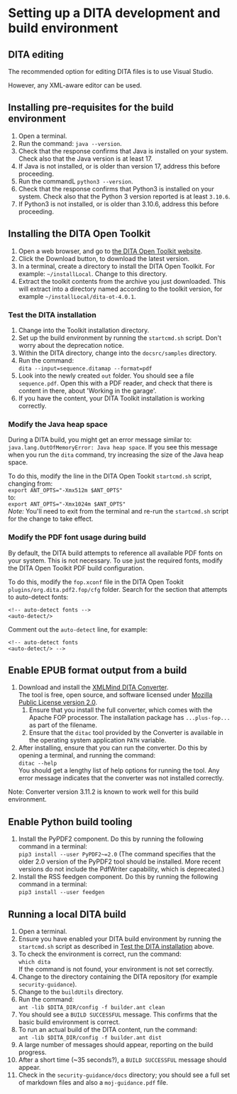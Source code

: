 # Setting up a DITA development and build environment

## DITA editing

The recommended option for editing DITA files is to use Visual Studio.

However, any XML-aware editor can be used.

## Installing pre-requisites for the build environment

1. Open a terminal.
2. Run the command: `java --version`.
3. Check that the response confirms that Java is installed on your system. Check also that the Java version is at least 17.
4. If Java is not installed, or is older than version 17, address this before proceeding.
5. Run the commandL `python3 --version`.
6. Check that the response confirms that Python3 is installed on your system. Check also that the Python 3 version reported is at least `3.10.6`.
7. If Python3 is not installed, or is older than 3.10.6, address this before proceeding.

## Installing the DITA Open Toolkit

1. Open a web browser, and go to [the DITA Open Toolkit website](https://www.dita-ot.org).
2. Click the Download button, to download the latest version.
3. In a terminal, create a directory to install the DITA Open Toolkit. For example: `~/installLocal`. Change to this directory.
4. Extract the toolkit contents from the archive you just downloaded. This will extract into a directory named according to the toolkit version, for example `~/installLocal/dita-ot-4.0.1`.

### Test the DITA installation

1. Change into the Toolkit installation directory.
2. Set up the build environment by running the `startcmd.sh` script. Don't worry about the deprecation notice.
3. Within the DITA directory, change into the `docsrc/samples` directory.
4. Run the command:</br>`dita --input=sequence.ditamap --format=pdf`
5. Look into the newly created `out` folder. You should see a file `sequence.pdf`. Open this with a PDF reader, and check that there is content in there, about 'Working in the garage'.
6. If you have the content, your DITA Toolkit installation is working correctly.

### Modify the Java heap space

During a DITA build, you might get an error message similar to: `java.lang.OutOfMemoryError: Java heap space`.
If you see this message when you run the `dita` command, try increasing the size of the Java heap space.

To do this, modify the line in the DITA Open Tookit `startcmd.sh` script, changing from:<br/>`export ANT_OPTS="-Xmx512m $ANT_OPTS"`<br/>to:<br/>`export ANT_OPTS="-Xmx1024m $ANT_OPTS"`<br/>*Note:* You'll need to exit from the terminal and re-run the `startcmd.sh` script for the change to take effect.

### Modify the PDF font usage during build

By default, the DITA build attempts to reference all available PDF fonts on your system. This is not necessary.
To use just the required fonts, modify the DITA Open Toolkit PDF build configuration.

To do this, modify the `fop.xconf` file in the DITA Open Tookit `plugins/org.dita.pdf2.fop/cfg` folder.
Search for the section that attempts to auto-detect fonts:

```
<!-- auto-detect fonts -->
<auto-detect/>
```

Comment out the `auto-detect` line, for example:
```
<!-- auto-detect fonts
<auto-detect/> -->
```

## Enable EPUB format output from a build

1. Download and install the [XMLMind DITA Converter](https://www.xmlmind.com/ditac/).<br/>The tool is free, open source, and software licensed under [Mozilla Public License version 2.0](https://www.xmlmind.com/ditac/MPL-2.0.html).
    1. Ensure that you install the full converter, which comes with the Apache FOP processor. The installation package has `...plus-fop...` as part of the filename.
    2. Ensure that the `ditac` tool provided by the Converter is available in the operating system application `PATH` variable.
3. After installing, ensure that you can run the converter. Do this by opening a terminal, and running the command:<br/>`ditac --help`<br/>You should get a lengthy list of help options for running the tool. Any error message indicates that the converter was not installed correctly.

Note: Converter version 3.11.2 is known to work well for this build environment.

<!--

## Enable Microsoft Word format output from a build

1. Download and install the [pandoc](https://pandoc.org/) 'Universal Document Converter' file conversion toolkit.
   1. Check that the installation has succeeded, and that the `pandoc` command can be found. Do this by running the following command in a terminal:</br>`which pandoc`.
   2. If the command is not found, your installation is not correct.
2. During a build, Microsoft Word versions of the content are created, and placed in the `dita/worddocs` directory.
3. (Optional) To build a Microsoft Word format document from the DITA source, run the command:<br/>`ant -lib $DITA_DIR/config -f builder.ant compile_word`.
-->

## Enable Python build tooling

1. Install the PyPDF2 component. Do this by running the following command in a terminal:</br>`pip3 install --user PyPDF2~=2.0` (The command specifies that the older 2.0 version of the PyPDF2 tool should be installed. More recent versions do not include the PdfWriter capability, which is deprecated.)
2. Install the RSS feedgen component. Do this by running the following command in a terminal:</br>`pip3 install --user feedgen`

## Running a local DITA build

1. Open a terminal.
2. Ensure you have enabled your DITA build environment by running the `startcmd.sh` script as described in [Test the DITA installation](#test-the-dita-installation) above.
3. To check the environment is correct, run the command:</br>`which dita`</br>If the command is not found, your environment is not set correctly.
4. Change to the directory containing the DITA repository (for example `security-guidance`).
5. Change to the `buildUtils` directory.
6. Run the command:</br>`ant -lib $DITA_DIR/config -f builder.ant clean`
7. You should see a `BUILD SUCCESSFUL` message. This confirms that the basic build environment is correct.
8. To run an actual build of the DITA content, run the command:</br>`ant -lib $DITA_DIR/config -f builder.ant dist`
9. A large number of messages should appear, reporting on the build progress.
10. After a short time (~35 seconds?), a `BUILD SUCCESSFUL` message should appear.
11. Check in the `security-guidance/docs` directory; you should see a full set of markdown files and also a `moj-guidance.pdf` file.

